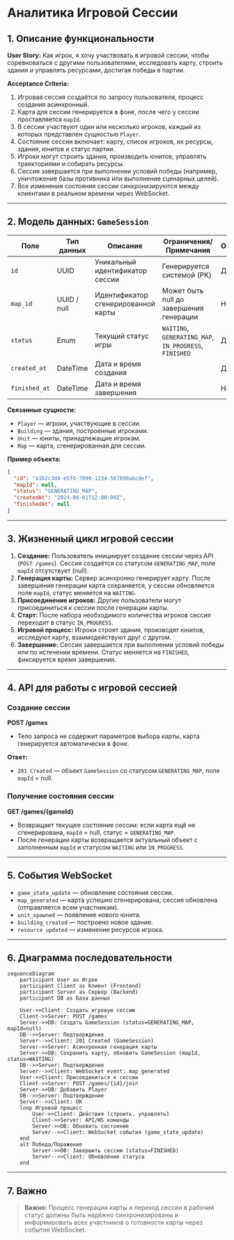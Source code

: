 # Аналитика Игровой Сессии

## 1. Описание функциональности

**User Story:**
Как игрок, я хочу участвовать в игровой сессии, чтобы соревноваться с другими пользователями, исследовать карту, строить здания и управлять ресурсами, достигая победы в партии.

**Acceptance Criteria:**

1. Игровая сессия создаётся по запросу пользователя, процесс создания асинхронный.
2. Карта для сессии генерируется в фоне, после чего у сессии проставляется `mapId`.
3. В сессии участвуют один или несколько игроков, каждый из которых представлен сущностью `Player`.
4. Состояние сессии включает: карту, список игроков, их ресурсы, здания, юнитов и статус партии.
5. Игроки могут строить здания, производить юнитов, управлять траекториями и собирать ресурсы.
6. Сессия завершается при выполнении условий победы (например, уничтожение базы противника или выполнение сценарных целей).
7. Все изменения состояния сессии синхронизируются между клиентами в реальном времени через WebSocket.

---

## 2. Модель данных: `GameSession`

| Поле           | Тип данных    | Описание                                 | Ограничения/Примечания         | Обязательное |
|----------------|---------------|------------------------------------------|--------------------------------|--------------|
| `id`           | UUID          | Уникальный идентификатор сессии          | Генерируется системой (PK)     | Да           |
| `map_id`       | UUID / null   | Идентификатор сгенерированной карты      | Может быть null до завершения генерации | Нет          |
| `status`       | Enum          | Текущий статус игры                      | `WAITING`, `GENERATING_MAP`, `IN_PROGRESS`, `FINISHED` | Да    |
| `created_at`   | DateTime      | Дата и время создания                    |                                | Да           |
| `finished_at`  | DateTime      | Дата и время завершения                  |                                | Нет          |

**Связанные сущности:**

- `Player` — игроки, участвующие в сессии.
- `Building` — здания, построенные игроками.
- `Unit` — юниты, принадлежащие игрокам.
- `Map` — карта, сгенерированная для сессии.

**Пример объекта:**

```json
{
  "id": "a1b2c3d4-e5f6-7890-1234-567890abcdef",
  "mapId": null,
  "status": "GENERATING_MAP",
  "createdAt": "2024-06-01T12:00:00Z",
  "finishedAt": null
}
```

---

## 3. Жизненный цикл игровой сессии

1. **Создание:**
   Пользователь инициирует создание сессии через API (`POST /games`). Сессия создаётся со статусом `GENERATING_MAP`, поле `mapId` отсутствует (null).
2. **Генерация карты:**
   Сервер асинхронно генерирует карту. После завершения генерации карта сохраняется, у сессии обновляется поле `mapId`, статус меняется на `WAITING`.
3. **Присоединение игроков:**
   Другие пользователи могут присоединиться к сессии после генерации карты.
4. **Старт:**
   После набора необходимого количества игроков сессия переходит в статус `IN_PROGRESS`.
5. **Игровой процесс:**
   Игроки строят здания, производят юнитов, исследуют карту, взаимодействуют друг с другом.
6. **Завершение:**
   Сессия завершается при выполнении условий победы или по истечении времени. Статус меняется на `FINISHED`, фиксируется время завершения.

---

## 4. API для работы с игровой сессией

### Создание сессии

**POST /games**

- Тело запроса не содержит параметров выбора карты, карта генерируется автоматически в фоне.

**Ответ:**

- `201 Created` — объект `GameSession` со статусом `GENERATING_MAP`, поле `mapId` = null.

### Получение состояния сессии

**GET /games/{gameId}**

- Возвращает текущее состояние сессии: если карта ещё не сгенерирована, `mapId` = null, статус = `GENERATING_MAP`.
- После генерации карты возвращается актуальный объект с заполненным `mapId` и статусом `WAITING` или `IN_PROGRESS`.

---

## 5. События WebSocket

- `game_state_update` — обновление состояния сессии.
- `map_generated` — карта успешно сгенерирована, сессия обновлена (отправляется всем участникам).
- `unit_spawned` — появление нового юнита.
- `building_created` — построено новое здание.
- `resource_updated` — изменение ресурсов игрока.

---

## 6. Диаграмма последовательности

```mermaid
sequenceDiagram
    participant User as Игрок
    participant Client as Клиент (Frontend)
    participant Server as Сервер (Backend)
    participant DB as База данных

    User->>Client: Создать игровую сессию
    Client->>Server: POST /games
    Server->>DB: Создать GameSession (status=GENERATING_MAP, mapId=null)
    DB-->>Server: Подтверждение
    Server-->>Client: 201 Created (GameSession)
    Server->>Server: Асинхронная генерация карты
    Server->>DB: Сохранить карту, обновить GameSession (mapId, status=WAITING)
    DB-->>Server: Подтверждение
    Server-->>Client: WebSocket event: map_generated
    User->>Client: Присоединиться к сессии
    Client->>Server: POST /games/{id}/join
    Server->>DB: Добавить Player
    DB-->>Server: Подтверждение
    Server-->>Client: OK
    loop Игровой процесс
        User->>Client: Действия (строить, управлять)
        Client->>Server: API/WS команды
        Server->>DB: Обновить состояние
        Server-->>Client: WebSocket события (game_state_update)
    end
    alt Победа/Поражение
        Server->>DB: Завершить сессию (status=FINISHED)
        Server-->>Client: Обновление статуса
    end
```

---

## 7. Важно

> **Важно:** Процесс генерации карты и переход сессии в рабочий статус должны быть надёжно синхронизированы и информировать всех участников о готовности карты через события WebSocket.
